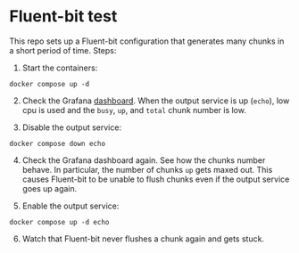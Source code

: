 # Fluent-bit test

This repo sets up a Fluent-bit configuration that generates many chunks in a short period of time. Steps:

1. Start the containers:

```shell
docker compose up -d
```

2. Check the Grafana [dashboard](http://localhost:3000/d/ad6dc68d-06b7-48f1-87db-3a44a9b7529f/fluent-bit?orgId=1). When the output service is up (`echo`), low cpu is used and the `busy`, `up`, and `total` chunk number is low.


3. Disable the output service:

```shell
docker compose down echo
```

4. Check the Grafana dashboard again. See how the chunks number behave. In particular, the number of chunks `up` gets maxed out. This causes Fluent-bit to be unable to flush chunks even if the output service goes up again.


5. Enable the output service:

```shell
docker compose up -d echo
```

6. Watch that Fluent-bit never flushes a chunk again and gets stuck.
